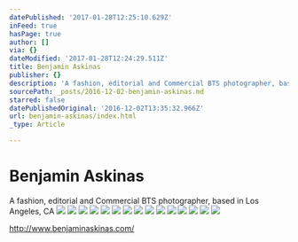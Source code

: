 ```yaml
---
datePublished: '2017-01-28T12:25:10.629Z'
inFeed: true
hasPage: true
author: []
via: {}
dateModified: '2017-01-28T12:24:29.511Z'
title: Benjamin Askinas
publisher: {}
description: 'A fashion, editorial and Commercial BTS photographer, based in Los Angeles, CA'
sourcePath: _posts/2016-12-02-benjamin-askinas.md
starred: false
datePublishedOriginal: '2016-12-02T13:35:32.966Z'
url: benjamin-askinas/index.html
_type: Article

---
```

# Benjamin Askinas

A fashion, editorial and Commercial BTS photographer, based in Los Angeles, CA
![](https://the-grid-user-content.s3-us-west-2.amazonaws.com/405fd084-c96f-421d-a2fe-7559d155d4c4.jpg)
![](https://the-grid-user-content.s3-us-west-2.amazonaws.com/dcd7391f-e295-43bc-8f93-f2648c937781.jpg)
![](https://the-grid-user-content.s3-us-west-2.amazonaws.com/dafd0cf2-3369-4226-acbb-632b03c98e08.jpg)
![](https://the-grid-user-content.s3-us-west-2.amazonaws.com/5c855dc3-1f8d-45f0-911c-d5c6b479f939.jpg)
![](https://the-grid-user-content.s3-us-west-2.amazonaws.com/844973bd-44ca-4526-ab59-0d8b46ab3e29.jpg)
![](https://imgflo.herokuapp.com/graph/2b2431f8e7ba7b0/6c6ea39b4b3399249af13ca9f7f92f1f/croprotate.jpg?cropheight=1052&cropwidth=1540&degrees=0&input=https%3A%2F%2Fthe-grid-user-content.s3-us-west-2.amazonaws.com%2F5cc2e8d4-c751-40e8-92c4-6cdd462c9048.jpg&x=0&y=71)
![](https://the-grid-user-content.s3-us-west-2.amazonaws.com/4361ae14-bd0c-45fb-aba7-cb80d168bb47.jpg)
![](https://the-grid-user-content.s3-us-west-2.amazonaws.com/79f13e37-2362-493b-a273-bb9913b94052.jpg)
![](https://the-grid-user-content.s3-us-west-2.amazonaws.com/aa3d0a5e-777f-454d-961d-1a227d666137.jpg)
![](https://the-grid-user-content.s3-us-west-2.amazonaws.com/aec83997-22bd-4717-9442-76ce38f3dd90.jpg)
![](https://the-grid-user-content.s3-us-west-2.amazonaws.com/0b3477b2-53d8-42cb-bd9b-34960126a74a.jpg)
![](https://the-grid-user-content.s3-us-west-2.amazonaws.com/42e90fa8-0223-4581-871f-04fac95e4a34.jpg)
![](https://the-grid-user-content.s3-us-west-2.amazonaws.com/5c8aa51c-bf90-450f-a5d4-19a9355847ae.jpg)
![](https://the-grid-user-content.s3-us-west-2.amazonaws.com/43945715-4e56-47c1-bf8f-1782d1940ab2.jpg)
![](https://the-grid-user-content.s3-us-west-2.amazonaws.com/c967d5d8-de8f-4e8d-bb07-9f6a01500bfa.jpg)

http://www.benjaminaskinas.com/